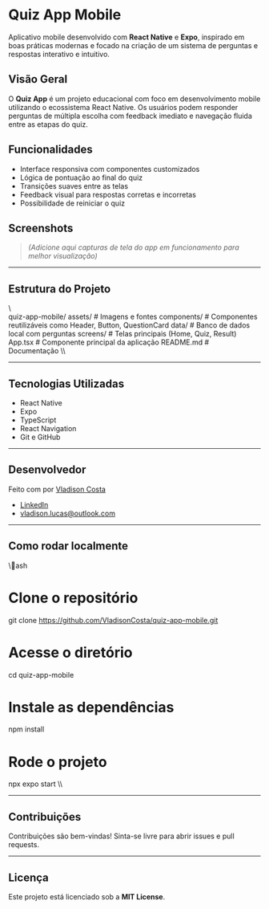 ﻿#  Quiz App Mobile

Aplicativo mobile desenvolvido com **React Native** e **Expo**, inspirado em boas práticas modernas e focado na criação de um sistema de perguntas e respostas interativo e intuitivo.

##  Visão Geral

O **Quiz App** é um projeto educacional com foco em desenvolvimento mobile utilizando o ecossistema React Native. Os usuários podem responder perguntas de múltipla escolha com feedback imediato e navegação fluida entre as etapas do quiz.

##  Funcionalidades

- Interface responsiva com componentes customizados
- Lógica de pontuação ao final do quiz
- Transições suaves entre as telas
- Feedback visual para respostas corretas e incorretas
- Possibilidade de reiniciar o quiz

##  Screenshots

> *(Adicione aqui capturas de tela do app em funcionamento para melhor visualização)*

---

##  Estrutura do Projeto

\\\
quiz-app-mobile/
 assets/              # Imagens e fontes
 components/          # Componentes reutilizáveis como Header, Button, QuestionCard
 data/                # Banco de dados local com perguntas
 screens/             # Telas principais (Home, Quiz, Result)
 App.tsx              # Componente principal da aplicação
 README.md            # Documentação
\\\

---

##  Tecnologias Utilizadas

- React Native
- Expo
- TypeScript
- React Navigation
- Git e GitHub

---

##  Desenvolvedor

Feito com  por [Vladison Costa](https://github.com/VladisonCosta)

-  [LinkedIn](https://www.linkedin.com/in/vladison-costa-05445732b)
-  vladison.lucas@outlook.com

---

##  Como rodar localmente

\\\ash
# Clone o repositório
git clone https://github.com/VladisonCosta/quiz-app-mobile.git

# Acesse o diretório
cd quiz-app-mobile

# Instale as dependências
npm install

# Rode o projeto
npx expo start
\\\

---

##  Contribuições

Contribuições são bem-vindas! Sinta-se livre para abrir issues e pull requests.

---

##  Licença

Este projeto está licenciado sob a **MIT License**.
